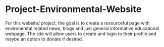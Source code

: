 # Project-Environmental-Website

For this website/ project, the goal is to create a resourceful page with environemtal related news, blogs and just general informative educational webpage. The site will allow users to create and login to their profile and maybe an option to donate if desired. 
